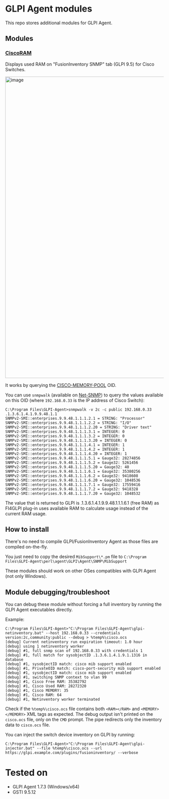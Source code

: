 # GLPI Agent modules

This repo stores additional modules for GLPI Agent.

## Modules

### [CiscoRAM](MibSupport/CiscoRAM.pm)

Displays used RAM on "FusionInventory SNMP" tab (GLPI 9.5) for Cisco Switches.

<img width="955" alt="image" src="https://github.com/eduardomozart/ScriptUtil/assets/2974895/d16776cb-7134-4698-ae47-1ddc6a1a13ee">

It works by querying the [CISCO-MEMORY-POOL](https://oidref.com/1.3.6.1.4.1.9.9.48.1.1.1) OID.

You can use ``snmpwalk`` (available on [Net-SNMP](https://github.com/bvanassche/net-snmp-binaries/blob/main/net-snmp-5.9.3-1.x64.exe)) to query the values available on this OID (where ``192.168.0.33`` is the IP address of Cisco Switch):

```
C:\Program Files\GLPI-Agent>snmpwalk -v 2c -c public 192.168.0.33 .1.3.6.1.4.1.9.9.48.1.1
SNMPv2-SMI::enterprises.9.9.48.1.1.1.2.1 = STRING: "Processor"
SNMPv2-SMI::enterprises.9.9.48.1.1.1.2.2 = STRING: "I/O"
SNMPv2-SMI::enterprises.9.9.48.1.1.1.2.20 = STRING: "Driver text"
SNMPv2-SMI::enterprises.9.9.48.1.1.1.3.1 = INTEGER: 0
SNMPv2-SMI::enterprises.9.9.48.1.1.1.3.2 = INTEGER: 0
SNMPv2-SMI::enterprises.9.9.48.1.1.1.3.20 = INTEGER: 0
SNMPv2-SMI::enterprises.9.9.48.1.1.1.4.1 = INTEGER: 1
SNMPv2-SMI::enterprises.9.9.48.1.1.1.4.2 = INTEGER: 1
SNMPv2-SMI::enterprises.9.9.48.1.1.1.4.20 = INTEGER: 1
SNMPv2-SMI::enterprises.9.9.48.1.1.1.5.1 = Gauge32: 28274856
SNMPv2-SMI::enterprises.9.9.48.1.1.1.5.2 = Gauge32: 5261456
SNMPv2-SMI::enterprises.9.9.48.1.1.1.5.20 = Gauge32: 40
SNMPv2-SMI::enterprises.9.9.48.1.1.1.6.1 = Gauge32: 35380256
SNMPv2-SMI::enterprises.9.9.48.1.1.1.6.2 = Gauge32: 9418608
SNMPv2-SMI::enterprises.9.9.48.1.1.1.6.20 = Gauge32: 1048536
SNMPv2-SMI::enterprises.9.9.48.1.1.1.7.1 = Gauge32: 17559416
SNMPv2-SMI::enterprises.9.9.48.1.1.1.7.2 = Gauge32: 9418328
SNMPv2-SMI::enterprises.9.9.48.1.1.1.7.20 = Gauge32: 1048532

```

The value that is returned to GLPI is .1.3.6.1.4.1.9.9.48.1.1.1.6.1 (free RAM) as FI4GLPI plug-in uses available RAM to calculate usage instead of the current RAM usage.

## How to install

There's no need to compile GLPI/FusionInventory Agent as those files are compiled on-the-fly.

You just need to copy the desired ``MibSupport\*.pm`` file to ``C:\Program Files\GLPI-Agent\perl\agent\GLPI\Agent\SNMP\MibSupport``

These modules should work on other OSes compatibles with GLPI Agent (not only Windows).

## Module debugging/troubleshoot

You can debug these module without forcing a full inventory by running the GLPI Agent executables directly.

Example:

```
C:\Program Files\GLPI-Agent>"C:\Program Files\GLPI-Agent\glpi-netinventory.bat" --host 192.168.0.33 --credentials version:2c,community:public --debug > %temp%\cisco.ocs
[debug] Current netinventory run expiration timeout: 1.0 hour
[debug] using 1 netinventory worker
[debug] #1, full snmp scan of 192.168.0.33 with credentials 1
[debug] #1, full match for sysobjectID .1.3.6.1.4.1.9.1.1316 in database
[debug] #1, sysobjectID match: cisco mib support enabled
[debug] #1, PrivateOID match: cisco-port-security mib support enabled
[debug] #1, sysobjectID match: cisco mib support enabled
[debug] #1, switching SNMP context to vlan 99
[debug] #1, Cisco Free RAM: 35382792
[debug] #1, Cisco Used RAM: 28272320
[debug] #1, Cisco MEMORY: 35
[debug] #1, Cisco RAM: 64
[debug] #1, Netinventory worker terminated

```

Check if the ``%temp%\cisco.ocs`` file contains both ``<RAM></RAM>`` and ``<MEMORY></MEMORY>`` XML tags as expected. The debug output isn't printed on the ``cisco.ocs`` file, only on the ``CMD`` prompt. The pipe redirects only the inventory data to ``cisco.ocs`` file.

You can inject the switch device inventory on GLPI by running:

```
C:\Program Files\GLPI-Agent>"C:\Program Files\GLPI-Agent\glpi-injector.bat" --file %temp%\cisco.ocs --url https://glpi.example.com/plugins/fusioninventory/ --verbose
```

# Tested on

  * GLPI Agent 1.7.3 (Windows/x64)
  * GSTI 9.5.12
    
